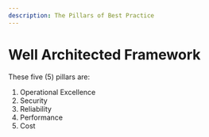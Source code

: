 ```yaml
---
description: The Pillars of Best Practice
---
```


# Well Architected Framework

These five \(5\) pillars are:

1. Operational Excellence
2. Security 
3. Reliability
4. Performance
5. Cost



